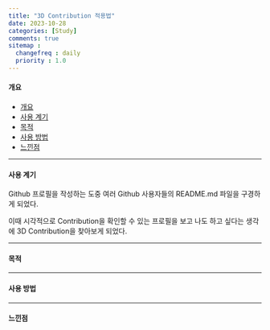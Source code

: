 ```yaml
---
title: "3D Contribution 적용법"
date: 2023-10-28
categories: [Study]
comments: true
sitemap :
  changefreq : daily
  priority : 1.0
---
```


#### 개요

- [개요](#개요)
- [사용 계기](#사용-계기)
- [목적](#목적)
- [사용 방법](#사용-방법)
- [느낀점](#느낀점)

- - -

#### 사용 계기

Github 프로필을 작성하는 도중 여러 Github 사용자들의 README.md 파일을 구경하게 되었다. 

이때 시각적으로 Contribution을 확인할 수 있는 프로필을 보고 나도 하고 싶다는 생각에 3D Contribution을 찾아보게 되었다.

- - -

#### 목적



- - -

#### 사용 방법



- - -

#### 느낀점

